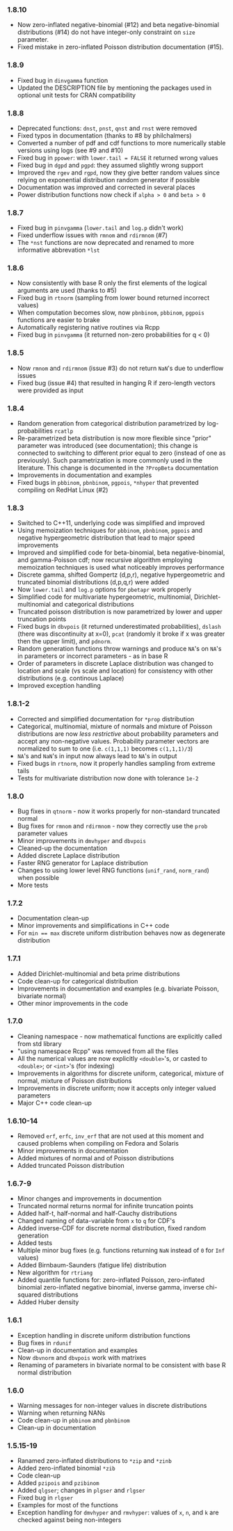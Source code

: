 
### 1.8.10

* Now zero-inflated negative-binomial (#12) and beta negative-binomial distributions (#14)
  do not have integer-only constraint on `size` parameter.
* Fixed mistake in zero-inflated Poisson distribution documentation (#15).

### 1.8.9

* Fixed bug in `dinvgamma` function
* Updated the DESCRIPTION file by mentioning the packages used in
  optional unit tests for CRAN compatibility

### 1.8.8

* Deprecated functions: `dnst`, `pnst`, `qnst` and `rnst` were removed
* Fixed typos in documentation (thanks to #8 by philchalmers)
* Converted a number of pdf and cdf functions to more numerically stable
  versions using logs (see #9 and #10)
* Fixed bug in `ppower`: with `lower.tail = FALSE` it returned wrong values
* Fixed bug in `dgpd` and `pgpd`: they assumed slightly wrong support 
* Improved the `rgev` and `rgpd`, now they give better random values since 
  relying on exponential distribution random generator if possible
* Documentation was improved and corrected in several places
* Power distribution functions now check if `alpha > 0` and `beta > 0`

### 1.8.7

* Fixed bug in `pinvgamma` (`lower.tail` and `log.p` didn't work)
* Fixed underflow issues with `rmnom` and `rdirmnom` (#7)
* The `*nst` functions are now deprecated and renamed to more informative
  abbrevation `*lst`

### 1.8.6

* Now consistently with base R only the first elements of the logical
  arguments are used (thanks to #5)
* Fixed bug in `rtnorm` (sampling from lower bound returned incorrect
  values)
* When computation becomes slow, now `pbnbinom`, `pbbinom`, `pgpois`
  functions are easier to brake
* Automatically registering native routines via Rcpp
* Fixed bug in `pinvgamma` (it returned non-zero probabilities for
  q < 0)
  
### 1.8.5

* Now `rmnom` and `rdirmnom` (issue #3) do not return `NaN`'s due to
  underflow issues
* Fixed bug (issue #4) that resulted in hanging R if zero-length vectors
  were provided as input

### 1.8.4

* Random generation from categorical distribution parametrized by
  log-probabilities `rcatlp`
* Re-parametrized beta distribution is now more flexible since
  "prior" parameter was introduced (see documentation); this change
  is connected to switching to different prior equal to zero
  (instead of one as previously). Such parametrization is more
  commonly used in the literature. This change is documented in
  the `?PropBeta` documentation
* Improvements in documentation and examples
* Fixed bugs in `pbbinom`, `pbnbinom`, `pgpois`, `*nhyper` that
  prevented compiling on RedHat Linux (#2)

### 1.8.3

* Switched to C++11, underlying code was simplified and improved
* Using memoization techniques for `pbbinom`, `pbnbinom`, `pgpois` and
  negative hypergeometric distribution that lead to major speed improvements
* Improved and simplified code for beta-binomial, beta negative-binomial,
  and gamma-Poisson cdf; now recursive algorithm employing memoization techniques
  is used what noticeably improves performance
* Discrete gamma, shifted Gompertz (d,p,r), negative hypergeometric and
  truncated binomial distributions (d,p,q,r) were added
* Now `lower.tail` and `log.p` options for `pbetapr` work properly
* Simplified code for multivariate hypergeometric, multinomial,
  Dirichlet-multinomial and categorical distributions
* Truncated poisson distribution is now parametrized by lower and upper
  truncation points
* Fixed bugs in `dbvpois` (it returned underestimated probabilities),
  `dslash` (there was discontinuity at x=0), `pcat` (randomly it broke
  if x was greater then the upper limit), and `pdnorm`.
* Random generation functions throw warnings and produce `NA`'s on `NA`'s in
  parameters or incorrect parameters - as in base R
* Order of parameters in discrete Laplace distribution was changed to
  location and scale (vs scale and location) for consistency with other
  distributions (e.g. continous Laplace)
* Improved exception handling


### 1.8.1-2

* Corrected and simplified documentation for `*prop` distribution
* Categorical, multinomial, mixture of normals and mixture of Poisson
  distributions are now *less restrictive* about probability parameters
  and accept any non-negative values. Probability parameter vectors are
  normalized to sum to one (i.e. `c(1,1,1)` becomes `c(1,1,1)/3`)
* `NA`'s and `NaN`'s in input now always lead to `NA`'s in output
* Fixed bugs in `rtnorm`, now it properly handles sampling from extreme
  tails
* Tests for multivariate distribution now done
  with tolerance `1e-2`

### 1.8.0

* Bug fixes in `qtnorm` - now it works properly for
  non-standard truncated normal
* Bug fixes for `rmnom` and `rdirmnom` - now they correctly
  use the `prob` parameter values
* Minor improvements in `dmvhyper` and `dbvpois`
* Cleaned-up the documentation
* Added discrete Laplace distribution
* Faster RNG generator for Laplace distribution
* Changes to using lower level RNG functions
  (`unif_rand`, `norm_rand`) when possible
* More tests

### 1.7.2

* Documentation clean-up
* Minor improvements and simplifications in C++ code
* For `min == max` discrete uniform distribution behaves now
  as degenerate distribution

### 1.7.1

* Added Dirichlet-multinomial and beta prime distributions
* Code clean-up for categorical distribution
* Improvements in documentation and examples (e.g. bivariate Poisson,
  bivariate normal)
* Other minor improvements in the code

### 1.7.0

* Cleaning namespace - now mathematical functions are explicitly
  called from std library
* "using namespace Rcpp" was removed from all the files
* All the numerical values are now explicitly `<double>`'s,
  or casted to `<double>`; or `<int>`'s (for indexing)
* Improvements in algorithms for discrete uniform, categorical,
  mixture of normal, mixture of Poisson distributions
* Improvements in discrete uniform; now it accepts only integer
  valued parameters
* Major C++ code clean-up

### 1.6.10-14

* Removed `erf`, `erfc`, `inv_erf` that are not used at this moment and
  caused problems when compiling on Fedora and Solaris
* Minor improvements in documentation
* Added mixtures of normal and of Poisson distributions
* Added truncated Poisson distribution

### 1.6.7-9

* Minor changes and improvements in documention
* Truncated normal returns normal for infinite truncation points
* Added half-t, half-normal and half-Cauchy distributions
* Changed naming of data-variable from `x` to `q` for CDF's
* Added inverse-CDF for discrete normal distribution, fixed 
  random generation
* Added tests
* Multiple minor bug fixes (e.g. functions returning `NaN`
  instead of `0` for `Inf` values)
* Added Birnbaum-Saunders (fatigue life) distribution
* New algorithm for `rtriang`
* Added quantile functions for: zero-inflated Poisson, zero-inflated binomial
  zero-inflated negative binomial, inverse gamma, inverse chi-squared
  distributions
* Added Huber density

### 1.6.1

* Exception handling in discrete uniform distribution functions
* Bug fixes in `rdunif`
* Clean-up in documentation and examples
* Now `dbvnorm` and `dbvpois` work with matrixes
* Renaming of parameters in bivariate normal to be consistent with
  base R normal distribution

### 1.6.0

* Warning messages for non-integer values in discrete distributions
* Warning when returning NANs
* Code clean-up in `pbbinom` and `pbnbinom`
* Clean-up in documentation

### 1.5.15-19

* Ranamed zero-inflated distributions to `*zip` and `*zinb`
* Added zero-inflated binomial `*zib`
* Code clean-up
* Added `pzipois` and `pzibinom`
* Added `qlgser`; changes in `plgser` and `rlgser`
* Fixed bug in `rlgser`
* Examples for most of the functions
* Exception handling for `dmvhyper` and `rmvhyper`: values of `x`, `n`,
  and `k` are checked against being non-integers


